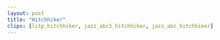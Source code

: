 ```yaml
---
layout: post
title: "Hitchhiker"
clips: [litp_hitchhiker, jazz_abc3_hitchhiker, jazz_abc_hitchhiker]
---
```

